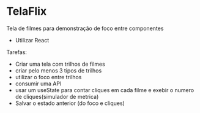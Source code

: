 # TelaFlix
Tela de filmes para demonstração de foco entre componentes

- Utilizar React

Tarefas:

- Criar uma tela com trilhos de filmes
- criar pelo menos 3 tipos de trilhos
- utilizar o foco entre trilhos
- consumir uma API
- usar um useState para contar cliques em cada filme e exebir o numero de cliques(simulador de metrica)
- Salvar o estado anterior (do foco e cliques)
